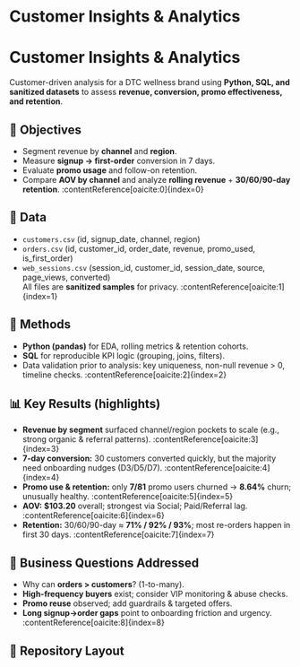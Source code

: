 # Customer Insights & Analytics

# Customer Insights & Analytics

Customer-driven analysis for a DTC wellness brand using **Python, SQL, and sanitized datasets** to assess **revenue, conversion, promo effectiveness, and retention**.

## 🎯 Objectives
- Segment revenue by **channel** and **region**.
- Measure **signup → first-order** conversion in 7 days.
- Evaluate **promo usage** and follow-on retention.
- Compare **AOV by channel** and analyze **rolling revenue** + **30/60/90-day retention**. :contentReference[oaicite:0]{index=0}

## 📁 Data
- `customers.csv` (id, signup_date, channel, region)  
- `orders.csv` (id, customer_id, order_date, revenue, promo_used, is_first_order)  
- `web_sessions.csv` (session_id, customer_id, session_date, source, page_views, converted)  
All files are **sanitized samples** for privacy. :contentReference[oaicite:1]{index=1}

## 🔧 Methods
- **Python (pandas)** for EDA, rolling metrics & retention cohorts.
- **SQL** for reproducible KPI logic (grouping, joins, filters).
- Data validation prior to analysis: key uniqueness, non-null revenue > 0, timeline checks. :contentReference[oaicite:2]{index=2}

## 📊 Key Results (highlights)
- **Revenue by segment** surfaced channel/region pockets to scale (e.g., strong organic & referral patterns). :contentReference[oaicite:3]{index=3}
- **7-day conversion:** 30 customers converted quickly, but the majority need onboarding nudges (D3/D5/D7). :contentReference[oaicite:4]{index=4}
- **Promo use & retention:** only **7/81** promo users churned → **8.64%** churn; unusually healthy. :contentReference[oaicite:5]{index=5}
- **AOV:** **$103.20** overall; strongest via Social; Paid/Referral lag. :contentReference[oaicite:6]{index=6}
- **Retention:** 30/60/90-day ≈ **71% / 92% / 93%**; most re-orders happen in first 30 days. :contentReference[oaicite:7]{index=7}

## 🧭 Business Questions Addressed
- Why can **orders > customers**? (1-to-many).  
- **High-frequency buyers** exist; consider VIP monitoring & abuse checks.  
- **Promo reuse** observed; add guardrails & targeted offers.  
- **Long signup→order gaps** point to onboarding friction and urgency. :contentReference[oaicite:8]{index=8}

## 📂 Repository Layout
